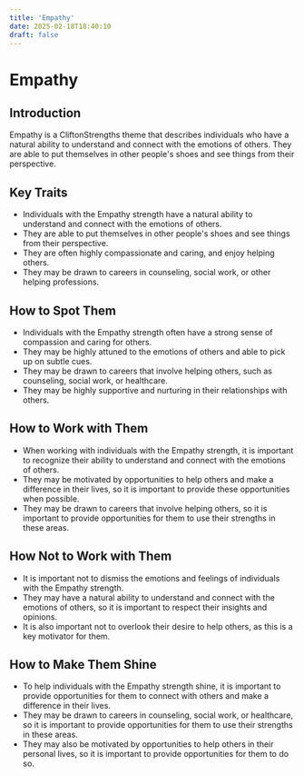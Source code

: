 ```yaml
---
title: 'Empathy'
date: 2025-02-18T18:40:10
draft: false
---
```


# Empathy

## Introduction

Empathy is a CliftonStrengths theme that describes individuals who have a natural ability to understand and connect with the emotions of others. They are able to put themselves in other people's shoes and see things from their perspective.

## Key Traits

- Individuals with the Empathy strength have a natural ability to understand and connect with the emotions of others.
- They are able to put themselves in other people's shoes and see things from their perspective.
- They are often highly compassionate and caring, and enjoy helping others.
- They may be drawn to careers in counseling, social work, or other helping professions.

## How to Spot Them

- Individuals with the Empathy strength often have a strong sense of compassion and caring for others.
- They may be highly attuned to the emotions of others and able to pick up on subtle cues.
- They may be drawn to careers that involve helping others, such as counseling, social work, or healthcare.
- They may be highly supportive and nurturing in their relationships with others.

## How to Work with Them

- When working with individuals with the Empathy strength, it is important to recognize their ability to understand and connect with the emotions of others.
- They may be motivated by opportunities to help others and make a difference in their lives, so it is important to provide these opportunities when possible.
- They may be drawn to careers that involve helping others, so it is important to provide opportunities for them to use their strengths in these areas.

## How Not to Work with Them

- It is important not to dismiss the emotions and feelings of individuals with the Empathy strength.
- They may have a natural ability to understand and connect with the emotions of others, so it is important to respect their insights and opinions.
- It is also important not to overlook their desire to help others, as this is a key motivator for them.

## How to Make Them Shine

- To help individuals with the Empathy strength shine, it is important to provide opportunities for them to connect with others and make a difference in their lives.
- They may be drawn to careers in counseling, social work, or healthcare, so it is important to provide opportunities for them to use their strengths in these areas.
- They may also be motivated by opportunities to help others in their personal lives, so it is important to provide opportunities for them to do so.
